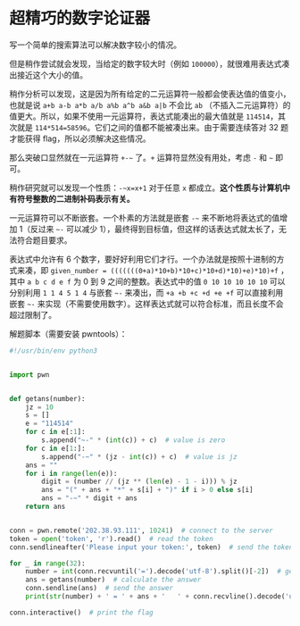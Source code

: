 # 超精巧的数字论证器

写一个简单的搜索算法可以解决数字较小的情况。

但是稍作尝试就会发现，当给定的数字较大时（例如 `100000`），就很难用表达式凑出接近这个大小的值。

稍作分析可以发现，这是因为所有给定的二元运算符一般都会使表达值的值变小，也就是说 `a+b a-b a*b a/b a%b a^b a&b a|b` 不会比 `ab` （不插入二元运算符）的值更大。所以，如果不使用一元运算符，表达式能凑出的最大值就是 `114514`，其次就是 `114*514=58596`。它们之间的值都不能被凑出来。由于需要连续答对 32 题才能获得 flag，所以必须解决这些情况。

那么突破口显然就在一元运算符 `+-~` 了。`+` 运算符显然没有用处，考虑 `-` 和 `~` 即可。

稍作研究就可以发现一个性质：`-~x=x+1` 对于任意 `x` 都成立。**这个性质与计算机中有符号整数的二进制补码表示有关。**

一元运算符可以不断嵌套。一个朴素的方法就是嵌套 `-~` 来不断地将表达式的值增加 1（反过来 `~-` 可以减少 1），最终得到目标值，但这样的话表达式就太长了，无法符合题目要求。

表达式中允许有 6 个数字，要好好利用它们才行。一个办法就是按照十进制的方式来凑，即 `given_number = (((((((0+a)*10+b)*10+c)*10+d)*10)+e)*10)+f` ，其中 `a b c d e f` 为 0 到 9 之间的整数。表达式中的值 `0 10 10 10 10 10` 可以分别利用 `1 1 4 5 1 4` 与嵌套 `~-` 来凑出，而 `+a +b +c +d +e +f` 可以直接利用嵌套 `~-` 来实现（不需要使用数字）。这样表达式就可以符合标准，而且长度不会超过限制了。

解题脚本（需要安装 pwntools）：

```python
#!/usr/bin/env python3


import pwn


def getans(number):
    jz = 10
    s = []
    e = "114514"
    for c in e[:1]:
        s.append("~-" * (int(c)) + c)  # value is zero
    for c in e[1:]:
        s.append("-~" * (jz - int(c)) + c)  # value is jz
    ans = ""
    for i in range(len(e)):
        digit = (number // (jz ** (len(e) - 1 - i))) % jz
        ans = "(" + ans + "*" + s[i] + ")" if i > 0 else s[i]
        ans = "-~" * digit + ans
    return ans


conn = pwn.remote('202.38.93.111', 10241)  # connect to the server
token = open('token', 'r').read()  # read the token
conn.sendlineafter('Please input your token:', token)  # send the token

for _ in range(32):
    number = int(conn.recvuntil('=').decode('utf-8').split()[-2])  # get the number
    ans = getans(number)  # calculate the answer
    conn.sendline(ans)  # send the answer
    print(str(number) + ' = ' + ans + '   ' + conn.recvline().decode('utf-8').strip())  # print the result

conn.interactive()  # print the flag
```

